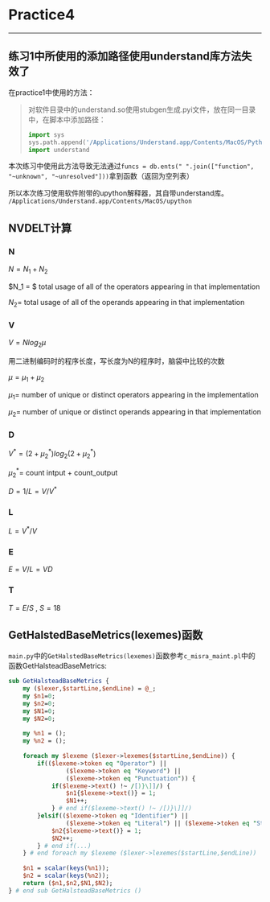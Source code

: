 # Practice4

---

## 练习1中所使用的添加路径使用understand库方法失效了

在practice1中使用的方法：


> 对软件目录中的understand.so使用stubgen生成.pyi文件，放在同一目录中，在脚本中添加路径：
>```python
>import sys
>sys.path.append('/Applications/Understand.app/Contents/MacOS/Python')
>import understand
>```

本次练习中使用此方法导致无法通过`funcs = db.ents(" ".join(["function", "~unknown", "~unresolved"]))`拿到函数（返回为空列表）

所以本次练习使用软件附带的upython解释器，其自带understand库。
`/Applications/Understand.app/Contents/MacOS/upython`

## NVDELT计算

### N

$N = N_1 + N_2$

$N_1 = $ total usage of all of the operators appearing in that implementation

$N_2 =$ total usage of all of the operands appearing in that implementation

### V

$V = Nlog_2 \mu$

用二进制编码时的程序长度，写长度为N的程序时，脑袋中比较的次数

$\mu = \mu_1 + \mu_2$

$\mu_1 =$ number of unique or distinct operators appearing in the implementation

$\mu_2 =$ number of unique or distinct operands appearing in that implementation


### D

$V^* =(2+\mu_2^*)log_2(2+\mu_2^*)$

$\mu_2^* =$ count intput + count_output

$D=1/L=V /V^*$

### L

$L = V^* / V$

### E

$E=V/L=VD$

### T

$T = E / S$ , $S=18$

## GetHalstedBaseMetrics(lexemes)函数

`main.py`中的`GetHalstedBaseMetrics(lexemes)`函数参考`c_misra_maint.pl`中的函数GetHalsteadBaseMetrics:
```perl
sub GetHalsteadBaseMetrics {
    my ($lexer,$startLine,$endLine) = @_;
    my $n1=0;
    my $n2=0;
    my $N1=0;
    my $N2=0;
    
    my %n1 = ();
    my %n2 = ();
    
    foreach my $lexeme ($lexer->lexemes($startLine,$endLine)) {
        if(($lexeme->token eq "Operator") ||
                ($lexeme->token eq "Keyword") ||
                ($lexeme->token eq "Punctuation")) {  
            if($lexeme->text() !~ /[)}\]]/) {
                $n1{$lexeme->text()} = 1;
                $N1++;
            } # end if($lexeme->text() !~ /[)}\]]/)
        }elsif(($lexeme->token eq "Identifier") ||
                ($lexeme->token eq "Literal") || ($lexeme->token eq "String")){
            $n2{$lexeme->text()} = 1;
            $N2++;
        } # end if(...)
    } # end foreach my $lexeme ($lexer->lexemes($startLine,$endLine))
    
    $n1 = scalar(keys(%n1));
    $n2 = scalar(keys(%n2));  
    return ($n1,$n2,$N1,$N2);
} # end sub GetHalsteadBaseMetrics ()
```


